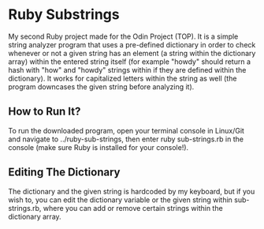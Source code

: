 # Ruby Substrings
My second Ruby project made for the Odin Project (TOP). It is a simple string analyzer program that uses a pre-defined dictionary in order to check whenever or not a given string has an element (a string within the dictionary array) within the entered string itself (for example "howdy" should return a hash with "how" and "howdy" strings within if they are defined within the dictionary). It works for capitalized letters within the string as well (the program downcases the given string before analyzing it).

## How to Run It?
To run the downloaded program, open your terminal console in Linux/Git and navigate to ../ruby-sub-strings, then enter ruby sub-strings.rb in the console (make sure Ruby is installed for your console!).

## Editing The Dictionary
The dictionary and the given string is hardcoded by my keyboard, but if you wish to, you can edit the dictionary variable or the given string within sub-strings.rb, where you can add or remove certain strings within the dictionary array.